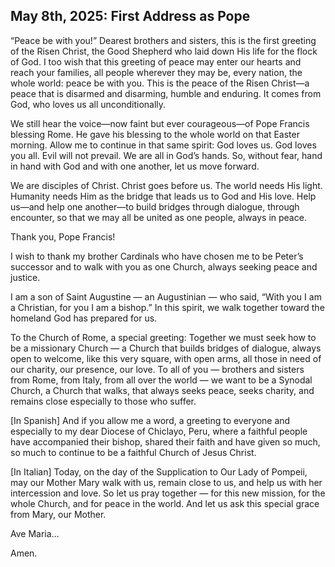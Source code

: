 
## May 8th, 2025: First Address as Pope

“Peace be with you!” Dearest brothers and sisters, this is the first greeting of the Risen Christ, the Good Shepherd who laid down His life for the flock of God. I too wish that this greeting of peace may enter our hearts and reach your families, all people wherever they may be, every nation, the whole world: peace be with you. This is the peace of the Risen Christ—a peace that is disarmed and disarming, humble and enduring. It comes from God, who loves us all unconditionally.

We still hear the voice—now faint but ever courageous—of Pope Francis blessing Rome. He gave his blessing to the whole world on that Easter morning. Allow me to continue in that same spirit: God loves us. God loves you all. Evil will not prevail. We are all in God’s hands. So, without fear, hand in hand with God and with one another, let us move forward.

We are disciples of Christ. Christ goes before us. The world needs His light. Humanity needs Him as the bridge that leads us to God and His love. Help us—and help one another—to build bridges through dialogue, through encounter, so that we may all be united as one people, always in peace.

Thank you, Pope Francis!

I wish to thank my brother Cardinals who have chosen me to be Peter’s successor and to walk with you as one Church, always seeking peace and justice.

  

I am a son of Saint Augustine — an Augustinian — who said, “With you I am a Christian, for you I am a bishop.” In this spirit, we walk together toward the homeland God has prepared for us.

To the Church of Rome, a special greeting: Together we must seek how to be a missionary Church — a Church that builds bridges of dialogue, always open to welcome, like this very square, with open arms, all those in need of our charity, our presence, our love. To all of you — brothers and sisters from Rome, from Italy, from all over the world — we want to be a Synodal Church, a Church that walks, that always seeks peace, seeks charity, and remains close especially to those who suffer.

[In Spanish] And if you allow me a word, a greeting to everyone and especially to my dear Diocese of Chiclayo, Peru, where a faithful people have accompanied their bishop, shared their faith and have given so much, so much to continue to be a faithful Church of Jesus Christ.

[In Italian] Today, on the day of the Supplication to Our Lady of Pompeii, may our Mother Mary walk with us, remain close to us, and help us with her intercession and love. So let us pray together — for this new mission, for the whole Church, and for peace in the world. And let us ask this special grace from Mary, our Mother.

Ave Maria…

Amen.